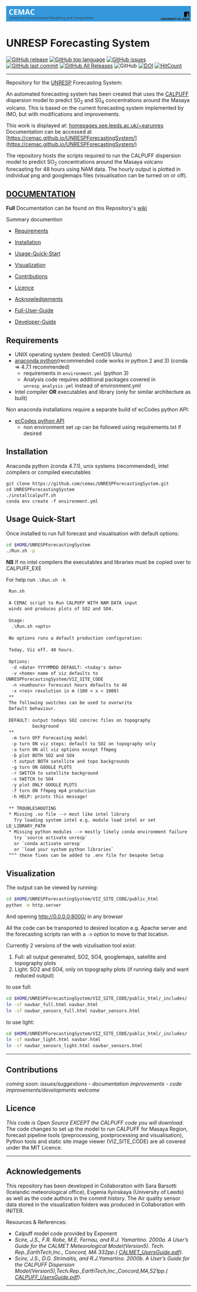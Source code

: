 <div align="center">
<a href="https://www.cemac.leeds.ac.uk/">
  <img src="https://github.com/cemac/cemac_generic/blob/master/Images/cemac.png"></a>
  <br>
</div>

# UNRESP Forecasting System

[![GitHub release](https://img.shields.io/github/release/cemac/UNRESPForecastingSystem.svg)](https://github.com/cemac/UNRESPForecastingSystem/releases) [![GitHub top language](https://img.shields.io/github/languages/top/cemac/UNRESPForecastingSystem.svg)](https://github.com/cemac/UNRESPForecastingSystem) [![GitHub issues](https://img.shields.io/github/issues/cemac/UNRESPForecastingSystem.svg)](https://github.com/cemac/UNRESPForecastingSystem/issues) [![GitHub last commit](https://img.shields.io/github/last-commit/cemac/UNRESPForecastingSystem.svg)](https://github.com/cemac/UNRESPForecastingSystem/commits/master) [![GitHub All Releases](https://img.shields.io/github/downloads/cemac/UNRESPForecastingSystem/total.svg)](https://github.com/cemac/UNRESPForecastingSystem/releases) ![GitHub](https://img.shields.io/github/license/cemac/UNRESPForecastingSystem.svg) [![DOI](https://zenodo.org/badge/131827149.svg)](https://zenodo.org/badge/latestdoi/131827149)
[![HitCount](http://hits.dwyl.com/{cemac}/{UNRESPForecastingSystem}.svg)](http://hits.dwyl.com/{cemac}/{UNRESPForecastingSystem})


<hr>

Repository for the [UNRESP](https://vumo.cloud/) Forecasting System:

An automated forecasting system has been created that uses the [CALPUFF](http://www.src.com/) dispersion model to predict S0<sub>2</sub> and S0<sub>4</sub> concentrations around the Masaya volcano. This is based on the current forecasting system implemented by IMO, but with modifications and improvements.

This work is displayed at: [homepages.see.leeds.ac.uk/~earunres](https://homepages.see.leeds.ac.uk/~earunres)
Documentation can be accessed at [https://cemac.github.io/UNRESPForecastingSystem/](https://cemac.github.io/UNRESPForecastingSystem/)

The repository hosts the scripts required to run the CALPUFF dispersion model to predict SO<sub>2</sub> concentrations around the Masaya volcano forecasting for 48 hours using NAM data. The hourly output is plotted in individual png and googlemaps files (visualisation can be turned on or off).

## [DOCUMENTATION](https://github.com/cemac/UNRESPForecastingSystem/wiki) ##

**Full** Documentation can be found on this Repository's [wiki](https://github.com/cemac/UNRESPForecastingSystem/wiki)

Summary documention
- [Requirements](#Requirements)
- [Installation](#Installation)
- [Usage-Quick-Start](#Usage-Quick-Start)
- [Visualization](#Visualization)
- [Contributions](#Contributions)
- [Licence](#Licence)
- [Acknowledgements](#Acknowledgements)

- [Full-User-Guide](https://github.com/cemac/UNRESPForecastingSystem/wiki/User-Guide)
- [Developer-Guide](https://github.com/cemac/UNRESPForecastingSystem/wiki/Developer-Guide)

## Requirements ##

* UNIX operating system (tested: CentOS Ubuntu)
* [anaconda python](https://www.anaconda.com/distribution/#download-section)(recommended code works in python 2 and 3) (conda => 4.7.1 recommended)
  * requirements in `environment.yml` (python 3)
  * Analysis code requires additional packages covered in `unresp_analysis.yml` instead of environment.yml
* Intel compiler **OR** executables and library (only for similar architecture as built)

Non anaconda installations require a separate build of ecCodes python API:
* [ecCodes python API](https://confluence.ecmwf.int//display/ECC/Releases)
  * non environment set up can be followed using requirements.txt if desired

## Installation ##

Anaconda python (conda 4.7.1), unix systems (recommended), intel compilers or compiled executables

```
git clone https://github.com/cemac/UNRESPForecastingSystem.git
cd UNRESPForecastingSystem
./installcalpuff.sh
conda env create -f environment.yml
```

## Usage Quick-Start ##

Once installed to run full forecast and visualisation with default options:

```bash
cd $HOME/UNRESPForecastingSystem
./Run.sh -p
```

**NB** If no intel compilers the executables and libraries must be copied over to CALPUFF_EXE

For help run `.\Run.sh -h`

```
 Run.sh

 A CEMAC script to Run CALPUFF WITH NAM DATA input
 winds and produces plots of SO2 and SO4.

 Usage:
  .\Run.sh <opts>

 No options runs a default production configuration:

 Today, Viz off. 48 hours.

 Options:
  -d <date> YYYYMMDD DEFAULT: <today's date>
  -v <home> name of viz defaults to UNRESPForecastingSystem/VIZ_SITE_CODE
  -n <numhours> forescast hours defaults to 48
  -x <res> resolution in m (100 < x < 1000)
 **
 The following switches can be used to overwrite
 Default behaviour.

 DEFAULT: output todays SO2 concrec files on topography
          background
 **
  -m turn OFF Forecasting model
  -p turn ON viz steps: default to SO2 on topography only
  -a turn ON all viz options except ffmpeg
  -b plot BOTH SO2 and SO4
  -t output BOTH satellite and topo backgrounds
  -g turn ON GOOGLE PLOTS
  -r SWITCH to satellite background
  -s SWITCH to SO4
  -y plot ONLY GOOGLE PLOTS
  -f turn ON ffmpeg mp4 production
  -h HELP: prints this message!

 ** TROUBLESHOOTING
 * Missing .so file --> most like intel library
   Try loading system intel e.g. module load intel or set LD_LIBRARY_PATH
 * Missing python modules --> mostly likely conda environment failure
   try `source activate unresp`
   or `conda activate unresp`
   or `load your system python libraries`
 ^^^ these fixes can be added to .env file for bespoke Setup
```

## Visualization

The output can be viewed by running:

```bash
cd $HOME/UNRESPForecastingSystem/VIZ_SITE_CODE/public_html
python -m http.server
```
And opening http://0.0.0.0:8000/ in any browser

All the code can be transported to desired location e.g. Apache server and the
forecasting scripts ran with a `-n` option to move to that location.

Currently 2 versions of the web vizulisation tool exist:

1. Full: all output generated, SO2, SO4, googlemaps, satellite and topography plots
2. Light: SO2 and SO4, only on topography plots (if running daily and want reduced output)

to use full:

```bash
cd $HOME/UNRESPForecastingSystem/VIZ_SITE_CODE/public_html/_includes/
ln -sf navbar_full.html navbar.html
ln -sf navbar_sensors_full.html navbar_sensors.html
```

to use light:

```bash
cd $HOME/UNRESPForecastingSystem/VIZ_SITE_CODE/public_html/_includes/
ln -sf navbar_light.html navbar.html
ln -sf navbar_sensors_light.html navbar_sensors.html
```

<hr>

## Contributions ##

*coming soon: issues/suggestions - documentation improvements - code improvements/developments welcome*


## Licence ##

*This code is Open Source EXCEPT the CALPUFF code you will download*. The code changes to set up the model to run
CALPUFF for Masaya Region, forecast pipeline tools (preprocessing, postprocessing and visualisation), Python tools and static site image viewer (VIZ_SITE_CODE) are all covered under the MIT Licence.

<hr>

## Acknowledgements ##

This repository has been developed in Collaboration with Sara Barsotti (Icelandic meteorological office),
 Evgenia Ilyinskaya (University of Leeds) as well as the code authors in the commit history. The Air quality sensor data stored in the visualization folders was produced in Collaboration with INITER.

Resources & References:

* Calpuff model code provided by Exponent
* *Scire, J.S., F.R. Robe, M.E. Fernau, and R.J. Yamartino. 2000a. A User’s Guide for the CALMET Meteorological Model(Version5). Tech. Rep.,EarthTech,Inc., Concord, MA 332pp.(
  [CALMET_UsersGuide.pdf](http://www.src.com/calpuff/download/CALMET_UsersGuide.pdf)).*
* *Scire, J.S., D.G. Strimaitis, and R.J.Yamartino. 2000b. A User’s Guide for the CALPUFF Dispersion Model(Version5),Tech.Rep.,EarthTech,Inc.,Concord,MA,521pp.(
  [CALPUFF_UsersGuide.pdf](http://www.src.com/calpuff/download/CALPUFF_UsersGuide.pdf)).*
<hr>
